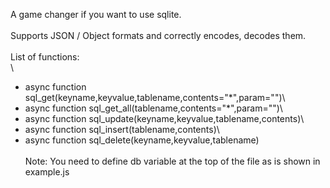 A game changer if you want to use sqlite.\
\
Supports JSON / Object formats and correctly encodes, decodes them.
\
\
List of functions:\
\
- async function sql_get(keyname,keyvalue,tablename,contents="*",param="")\
- async function sql_get_all(tablename,contents="*",param="")\
- async function sql_update(keyname,keyvalue,tablename,contents)\
- async function sql_insert(tablename,contents)\
- async function sql_delete(keyname,keyvalue,tablename)\
\
Note: You need to define db variable at the top of the file as is shown in example.js

